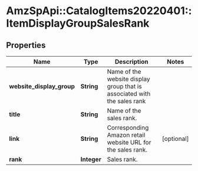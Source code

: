 # AmzSpApi::CatalogItems20220401::ItemDisplayGroupSalesRank

## Properties
Name | Type | Description | Notes
------------ | ------------- | ------------- | -------------
**website_display_group** | **String** | Name of the website display group that is associated with the sales rank | 
**title** | **String** | Name of the sales rank. | 
**link** | **String** | Corresponding Amazon retail website URL for the sales rank. | [optional] 
**rank** | **Integer** | Sales rank. | 

